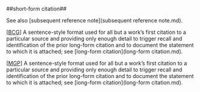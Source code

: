 ##short-form citation##

See also [subsequent reference note](subsequent reference note.md).

\[[BCG](SOURCES.md#BCG)\] A sentence-style format used for all but a work’s first citation to a particular source and providing only enough detail to trigger recall and identification of the prior long-form citation and to document the statement to which it is attached; see [long-form citation](long-form citation.md).

\[[MGP](SOURCES.md#MGP)\] A sentence-style format used for all but a work’s first citation to a particular source and providing only enough detail to trigger recall and identification of the prior long-form citation and to document the statement to which it is attached; see [long-form citation](long-form citation.md).
